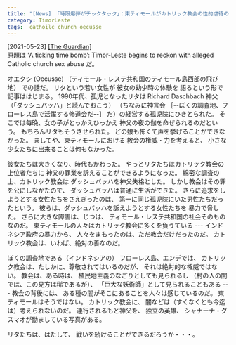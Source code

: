 ```yaml
---
title: "[News] 「時限爆弾がチックタック」：東ティモールがカトリック教会の性的虐待の存在を認知しはじめた ---これは大事件です"
category: TimorLeste
tags:  cathoilc church oecusse
---
```


[2021-05-23] [[The Guardian]](https://www.theguardian.com/world/2021/may/23/a-ticking-time-bomb-timor-leste-begins-to-reckon-with-alleged-catholic-church-sex-abuse)  
 原題は ‘A ticking time bomb’:
Timor-Leste begins to reckon with alleged
Catholic church sex abuse  だ。

 オエクシ (Oecusse)
（ティモール・レステ共和国のティモール島西部の飛び地）
での話だ。
リタという若い女性が
彼女の幼少時の体験を 語るという形で
記事ははじまる。
1990年代、孤児となったリタは
Richard Daschbach 神父（「ダッシュバッハ」と読んでおこう）
（ちなみに神言会
［--ぼくの調査地、フローレス島で活躍する修道会だ--］
だ）の経営する孤児院にひきとられた。
そこでは毎晩、女の子がとっかえひっかえ
神父の夜の伽を命ぜられるのだという。
もちろんリタもそうさせられた。
どの娘も怖くて声を挙げることができなかった。
ましてや、東ティモールにおける
教会の権威・力を考えると、
小さな少女たちに出来ることは何もなかった。

 彼女たちは大きくなり、時代もかわった。
やっとリタたちはカトリック教会の上位者たちに
神父の罪業を訴えることができるようになった。
綿密な調査の上、カトリック教会は
ダッシュバッハを神父失格とした。
しかし教会はその罪を公にしなかたので、
ダッシュバッハは普通に生活ができた。
さらに追求をしようとする女性たちをさえぎったのは、
第一に同じ孤児院にいた男性たちだったという。
彼らは、ダッシュバッハを訴えようとする女性たちを
暴力で脅した。
さらに大きな障害は、じつは、
ティモール・レステ共和国の社会そのものなのだ。
東ティモールの人々はカトリック教会に多くを負うている ---
インドネシア政府の暴力から、
人々をまもったのは、ただ教会だけだったのだ。
カトリック教会は、いわば、絶対の善なのだ。

 ぼくの調査地である（インドネシアの）
フローレス島、エンデでは、
カトリック教会は、たしかに、尊敬されてはいるのだが、
それは絶対的な権威ではない。
教会は、ある時は、
植民地主義のなごりとしても見られるし
（村の人の間では、この見方は稀であるが）、
「巨大な妖術師」として見られることもある ---
教会の背後には、
ある種の闇がそこにあることを人々は感じているのだ。
東ティモールはそうではない。
カトリック教会に、
闇などは（すくなくとも今迄は）考えられないのだ。
連行されるもと神父を、
独立の英雄、
シャナーナ・グスマオが励ましている写真がある。

 リタたちは、はたして、
戦いを続けることができるだろうか・・・。

